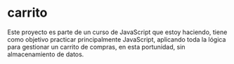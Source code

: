 # carrito
Este proyecto es parte de un curso de JavaScript que estoy haciendo, tiene como objetivo practicar principalmente JavaScript, aplicando toda la lógica para gestionar un carrito de compras, en esta portunidad, sin almacenamiento de datos.
